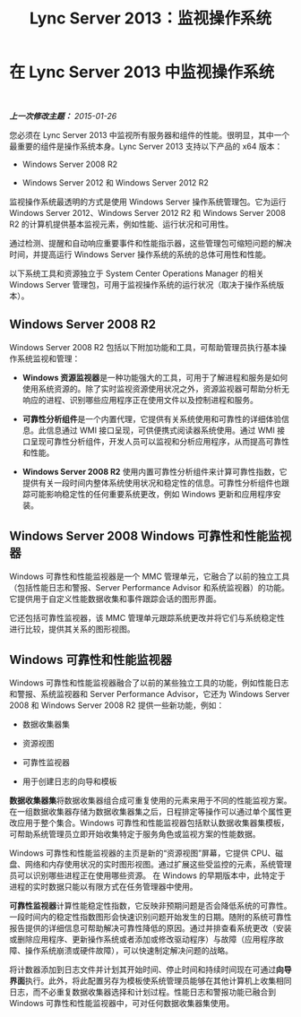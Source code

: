 ﻿---
title: Lync Server 2013：监视操作系统
TOCTitle: 监视操作系统
ms:assetid: 72406d3e-54c8-4796-8d6d-2144a5b6f030
ms:mtpsurl: https://technet.microsoft.com/zh-cn/library/Dn720918(v=OCS.15)
ms:contentKeyID: 62246689
ms.date: 05/19/2016
mtps_version: v=OCS.15
ms.translationtype: HT
---

# 在 Lync Server 2013 中监视操作系统

 

_**上一次修改主题：** 2015-01-26_

您必须在 Lync Server 2013 中监视所有服务器和组件的性能。很明显，其中一个最重要的组件是操作系统本身。Lync Server 2013 支持以下产品的 x64 版本：

  - Windows Server 2008 R2

  - Windows Server 2012 和 Windows Server 2012 R2

监视操作系统最透明的方式是使用 Windows Server 操作系统管理包。它为运行 Windows Server 2012、Windows Server 2012 R2 和 Windows Server 2008 R2 的计算机提供基本监视元素，例如性能、运行状况和可用性。

通过检测、提醒和自动响应重要事件和性能指示器，这些管理包可缩短问题的解决时间，并提高运行 Windows Server 操作系统的系统的总体可用性和性能。

以下系统工具和资源独立于 System Center Operations Manager 的相关 Windows Server 管理包，可用于监视操作系统的运行状况（取决于操作系统版本）。

## Windows Server 2008 R2

Windows Server 2008 R2 包括以下附加功能和工具，可帮助管理员执行基本操作系统监视和管理：

  - **Windows 资源监视器**是一种功能强大的工具，可用于了解进程和服务是如何使用系统资源的。除了实时监视资源使用状况之外，资源监视器可帮助分析无响应的进程、识别哪些应用程序正在使用文件以及控制进程和服务。

  - **可靠性分析组件**是一个内置代理，它提供有关系统使用和可靠性的详细体验信息。此信息通过 WMI 接口呈现，可供便携式阅读器系统使用。通过 WMI 接口呈现可靠性分析组件，开发人员可以监视和分析应用程序，从而提高可靠性和性能。

  - **Windows Server 2008 R2** 使用内置可靠性分析组件来计算可靠性指数，它提供有关一段时间内整体系统使用状况和稳定性的信息。可靠性分析组件也跟踪可能影响稳定性的任何重要系统更改，例如 Windows 更新和应用程序安装。

## Windows Server 2008 Windows 可靠性和性能监视器

Windows 可靠性和性能监视器是一个 MMC 管理单元，它融合了以前的独立工具（包括性能日志和警报、Server Performance Advisor 和系统监视器）的功能。它提供用于自定义性能数据收集和事件跟踪会话的图形界面。

它还包括可靠性监视器，该 MMC 管理单元跟踪系统更改并将它们与系统稳定性进行比较，提供其关系的图形视图。

## Windows 可靠性和性能监视器

Windows 可靠性和性能监视器融合了以前的某些独立工具的功能，例如性能日志和警报、系统监视器和 Server Performance Advisor，它还为 Windows Server 2008 和 Windows Server 2008 R2 提供一些新功能，例如：

  - 数据收集器集

  - 资源视图

  - 可靠性监视器

  - 用于创建日志的向导和模板

**数据收集器集**将数据收集器组合成可重复使用的元素来用于不同的性能监视方案。在一组数据收集器存储为数据收集器集之后，日程排定等操作可以通过单个属性更改应用于整个集合。Windows 可靠性和性能监视器包括默认数据收集器集模板，可帮助系统管理员立即开始收集特定于服务角色或监视方案的性能数据。

Windows 可靠性和性能监视器的主页是新的“资源视图”屏幕，它提供 CPU、磁盘、网络和内存使用状况的实时图形视图。通过扩展这些受监控的元素，系统管理员可以识别哪些进程正在使用哪些资源。 在 Windows 的早期版本中，此特定于进程的实时数据只能以有限方式在任务管理器中使用。

**可靠性监视器**计算性能稳定性指数，它反映非预期问题是否会降低系统的可靠性。一段时间内的稳定性指数图形会快速识别问题开始发生的日期。随附的系统可靠性报告提供的详细信息可帮助解决可靠性降低的原因。通过并排查看系统更改（安装或删除应用程序、更新操作系统或者添加或修改驱动程序）与故障（应用程序故障、操作系统崩溃或硬件故障），可以快速制定解决问题的战略。

将计数器添加到日志文件并计划其开始时间、停止时间和持续时间现在可通过**向导界面**执行。此外，将此配置另存为模板使系统管理员能够在其他计算机上收集相同日志，而不必重复数据收集器选择和计划过程。性能日志和警报功能已融合到 Windows 可靠性和性能监视器中，可对任何数据收集器集使用。

